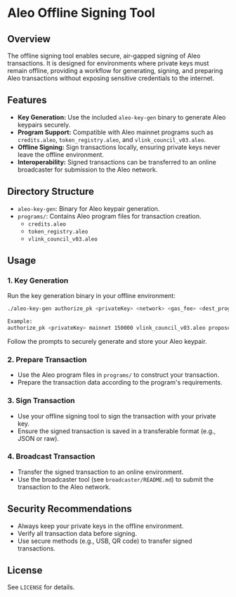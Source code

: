 # Aleo Offline Signing Tool

## Overview

The offline signing tool enables secure, air-gapped signing of Aleo transactions. It is designed for environments where private keys must remain offline, providing a workflow for generating, signing, and preparing Aleo transactions without exposing sensitive credentials to the internet.

## Features

- **Key Generation:** Use the included `aleo-key-gen` binary to generate Aleo keypairs securely.
- **Program Support:** Compatible with Aleo mainnet programs such as `credits.aleo`, `token_registry.aleo`, and `vlink_council_v03.aleo`.
- **Offline Signing:** Sign transactions locally, ensuring private keys never leave the offline environment.
- **Interoperability:** Signed transactions can be transferred to an online broadcaster for submission to the Aleo network.

## Directory Structure

- `aleo-key-gen`: Binary for Aleo keypair generation.
- `programs/`: Contains Aleo program files for transaction creation.
	- `credits.aleo`
	- `token_registry.aleo`
	- `vlink_council_v03.aleo`

## Usage

### 1. Key Generation

Run the key generation binary in your offline environment:
```bash
./aleo-key-gen authorize_pk <privateKey> <network> <gas_fee> <dest_program_name> propose <proposal_id>  <proposal_hash > auth.raw

Example:
authorize_pk <privateKey> mainnet 150000 vlink_council_v03.aleo propose 1u32 4792523426430471532711464760825230956840456088329954363345840494666188056448field > auth.raw
```


Follow the prompts to securely generate and store your Aleo keypair.

### 2. Prepare Transaction

- Use the Aleo program files in `programs/` to construct your transaction.
- Prepare the transaction data according to the program's requirements.

### 3. Sign Transaction

- Use your offline signing tool to sign the transaction with your private key.
- Ensure the signed transaction is saved in a transferable format (e.g., JSON or raw).

### 4. Broadcast Transaction

- Transfer the signed transaction to an online environment.
- Use the broadcaster tool (see `broadcaster/README.md`) to submit the transaction to the Aleo network.

## Security Recommendations

- Always keep your private keys in the offline environment.
- Verify all transaction data before signing.
- Use secure methods (e.g., USB, QR code) to transfer signed transactions.

## License

See `LICENSE` for details.
